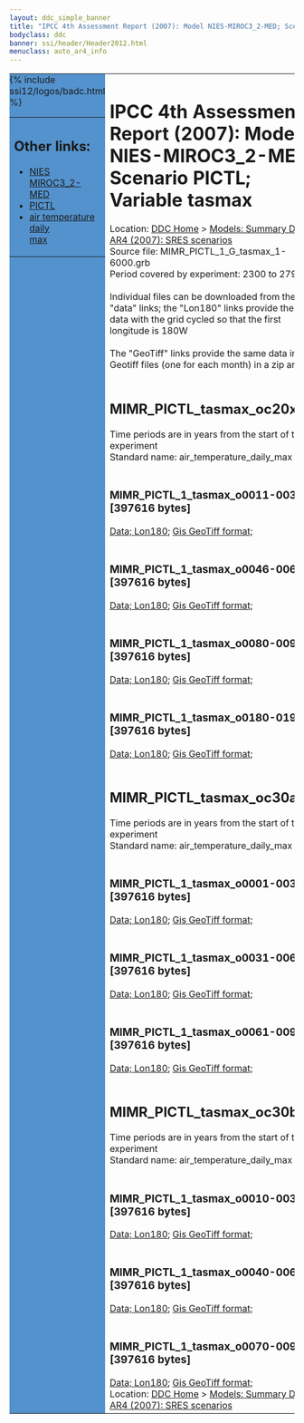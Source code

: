 ```yaml
---
layout: ddc_simple_banner
title: "IPCC 4th Assessment Report (2007): Model NIES-MIROC3_2-MED; Scenario PICTL; Variable tasmax"
bodyclass: ddc
banner: ssi/header/Header2012.html
menuclass: auto_ar4_info
---
```



<table width="100%" border="0" cellspacing="0" cellpadding="0" style="border-collapse: collapse;">
<tr style="margin:0;padding:0;border:0;">
<td style="margin:0;padding:0;border:0;height:1pt;width:150pt;background:#5492CD;" valign="top" >

<div id="lh-col2" class="auto_ar4_info">
<table class="menumain" bgcolor="#5492CD" cellspacing="0" width="100%" border="0">
<tr><td>
<h2> Other links:</h2>
<ul>
<li><a href="/auto/ar4/model-NIES-MIROC3_2-MED.html">NIES<br/>MIROC3_2-MED</a></li>
<li><a href="/auto/ar4/scenario-PICTL.html">PICTL</a></li>
<li><a href="/auto/ar4/var-air_temperature_daily_max.html">air temperature daily<br/> max</a></li>
</ul>
</td></tr>
{% include ssi12/logos/badc.html %}
</table>
</div>
</td>
<td><h1>IPCC 4th Assessment Report (2007): Model NIES-MIROC3_2-MED; Scenario PICTL; Variable tasmax</h1>

<!-- Breadcrumb1 -->
<div id="breadcrumb1" align="left">
Location: <a href="/index.html">DDC Home</a> > <a href="/sim/gcm_clim/">Models: Summary Data</a>
> <a href="/sim/gcm_clim/SRES_AR4/index.html">AR4 (2007): SRES scenarios</a>
</div>
<!-- End of Breadcrumb1 -->Source file: MIMR_PICTL_1_G_tasmax_1-6000.grb
<br/>
Period covered by experiment: 2300 to 2799<br/>
<br/>Individual files can be downloaded from the "data" links; the "Lon180" links provide the same data
         with the grid cycled so that the first longitude is 180W<br/>
<br/>The "GeoTiff" links provide the same data in 12 Geotiff files (one for each month)
          in a zip archive<br/>
<br/><h2>MIMR_PICTL_tasmax_oc20x.tar</h2>
Time periods are in years from the start of the experiment<br/>
Standard name: air_temperature_daily_max<br>
<br/><h3>MIMR_PICTL_1_tasmax_o0011-0030.nc [397616 bytes]</h3>
<a href="http://apps.ipcc-data.org/cgi-bin/downl/ar4_nc/tasmax/MIMR_PICTL_1_tasmax_o0011-0030.nc">Data; </a><a href="http://apps.ipcc-data.org/cgi-bin/downl/ar4_nc/tasmax/MIMR_PICTL_1_tasmax_o0011-0030.cyto180.nc"> Lon180</a>; <a href="/cgi-bin/downl/ar4_tif/tasmax/MIMR_PICTL_1_tasmax_o0011-0030.zip">Gis GeoTiff format; </a><br/>
<br/><h3>MIMR_PICTL_1_tasmax_o0046-0065.nc [397616 bytes]</h3>
<a href="http://apps.ipcc-data.org/cgi-bin/downl/ar4_nc/tasmax/MIMR_PICTL_1_tasmax_o0046-0065.nc">Data; </a><a href="http://apps.ipcc-data.org/cgi-bin/downl/ar4_nc/tasmax/MIMR_PICTL_1_tasmax_o0046-0065.cyto180.nc"> Lon180</a>; <a href="/cgi-bin/downl/ar4_tif/tasmax/MIMR_PICTL_1_tasmax_o0046-0065.zip">Gis GeoTiff format; </a><br/>
<br/><h3>MIMR_PICTL_1_tasmax_o0080-0099.nc [397616 bytes]</h3>
<a href="http://apps.ipcc-data.org/cgi-bin/downl/ar4_nc/tasmax/MIMR_PICTL_1_tasmax_o0080-0099.nc">Data; </a><a href="http://apps.ipcc-data.org/cgi-bin/downl/ar4_nc/tasmax/MIMR_PICTL_1_tasmax_o0080-0099.cyto180.nc"> Lon180</a>; <a href="/cgi-bin/downl/ar4_tif/tasmax/MIMR_PICTL_1_tasmax_o0080-0099.zip">Gis GeoTiff format; </a><br/>
<br/><h3>MIMR_PICTL_1_tasmax_o0180-0199.nc [397616 bytes]</h3>
<a href="http://apps.ipcc-data.org/cgi-bin/downl/ar4_nc/tasmax/MIMR_PICTL_1_tasmax_o0180-0199.nc">Data; </a><a href="http://apps.ipcc-data.org/cgi-bin/downl/ar4_nc/tasmax/MIMR_PICTL_1_tasmax_o0180-0199.cyto180.nc"> Lon180</a>; <a href="/cgi-bin/downl/ar4_tif/tasmax/MIMR_PICTL_1_tasmax_o0180-0199.zip">Gis GeoTiff format; </a><br/>
<br/><h2>MIMR_PICTL_tasmax_oc30a.tar</h2>
Time periods are in years from the start of the experiment<br/>
Standard name: air_temperature_daily_max<br>
<br/><h3>MIMR_PICTL_1_tasmax_o0001-0030.nc [397616 bytes]</h3>
<a href="http://apps.ipcc-data.org/cgi-bin/downl/ar4_nc/tasmax/MIMR_PICTL_1_tasmax_o0001-0030.nc">Data; </a><a href="http://apps.ipcc-data.org/cgi-bin/downl/ar4_nc/tasmax/MIMR_PICTL_1_tasmax_o0001-0030.cyto180.nc"> Lon180</a>; <a href="/cgi-bin/downl/ar4_tif/tasmax/MIMR_PICTL_1_tasmax_o0001-0030.zip">Gis GeoTiff format; </a><br/>
<br/><h3>MIMR_PICTL_1_tasmax_o0031-0060.nc [397616 bytes]</h3>
<a href="http://apps.ipcc-data.org/cgi-bin/downl/ar4_nc/tasmax/MIMR_PICTL_1_tasmax_o0031-0060.nc">Data; </a><a href="http://apps.ipcc-data.org/cgi-bin/downl/ar4_nc/tasmax/MIMR_PICTL_1_tasmax_o0031-0060.cyto180.nc"> Lon180</a>; <a href="/cgi-bin/downl/ar4_tif/tasmax/MIMR_PICTL_1_tasmax_o0031-0060.zip">Gis GeoTiff format; </a><br/>
<br/><h3>MIMR_PICTL_1_tasmax_o0061-0090.nc [397616 bytes]</h3>
<a href="http://apps.ipcc-data.org/cgi-bin/downl/ar4_nc/tasmax/MIMR_PICTL_1_tasmax_o0061-0090.nc">Data; </a><a href="http://apps.ipcc-data.org/cgi-bin/downl/ar4_nc/tasmax/MIMR_PICTL_1_tasmax_o0061-0090.cyto180.nc"> Lon180</a>; <a href="/cgi-bin/downl/ar4_tif/tasmax/MIMR_PICTL_1_tasmax_o0061-0090.zip">Gis GeoTiff format; </a><br/>
<br/><h2>MIMR_PICTL_tasmax_oc30b.tar</h2>
Time periods are in years from the start of the experiment<br/>
Standard name: air_temperature_daily_max<br>
<br/><h3>MIMR_PICTL_1_tasmax_o0010-0039.nc [397616 bytes]</h3>
<a href="http://apps.ipcc-data.org/cgi-bin/downl/ar4_nc/tasmax/MIMR_PICTL_1_tasmax_o0010-0039.nc">Data; </a><a href="http://apps.ipcc-data.org/cgi-bin/downl/ar4_nc/tasmax/MIMR_PICTL_1_tasmax_o0010-0039.cyto180.nc"> Lon180</a>; <a href="/cgi-bin/downl/ar4_tif/tasmax/MIMR_PICTL_1_tasmax_o0010-0039.zip">Gis GeoTiff format; </a><br/>
<br/><h3>MIMR_PICTL_1_tasmax_o0040-0069.nc [397616 bytes]</h3>
<a href="http://apps.ipcc-data.org/cgi-bin/downl/ar4_nc/tasmax/MIMR_PICTL_1_tasmax_o0040-0069.nc">Data; </a><a href="http://apps.ipcc-data.org/cgi-bin/downl/ar4_nc/tasmax/MIMR_PICTL_1_tasmax_o0040-0069.cyto180.nc"> Lon180</a>; <a href="/cgi-bin/downl/ar4_tif/tasmax/MIMR_PICTL_1_tasmax_o0040-0069.zip">Gis GeoTiff format; </a><br/>
<br/><h3>MIMR_PICTL_1_tasmax_o0070-0099.nc [397616 bytes]</h3>
<a href="http://apps.ipcc-data.org/cgi-bin/downl/ar4_nc/tasmax/MIMR_PICTL_1_tasmax_o0070-0099.nc">Data; </a><a href="http://apps.ipcc-data.org/cgi-bin/downl/ar4_nc/tasmax/MIMR_PICTL_1_tasmax_o0070-0099.cyto180.nc"> Lon180</a>; <a href="/cgi-bin/downl/ar4_tif/tasmax/MIMR_PICTL_1_tasmax_o0070-0099.zip">Gis GeoTiff format; </a><br/>
<!-- Breadcrumb2 -->
<div id="breadcrumb2" align="left">
Location: <a href="/index.html">DDC Home</a> > <a href="/sim/gcm_clim/">Models: Summary Data</a>
> <a href="/sim/gcm_clim/SRES_AR4/index.html">AR4 (2007): SRES scenarios</a>
</div>
<!-- End of Breadcrumb2 --></td></tr></table>
